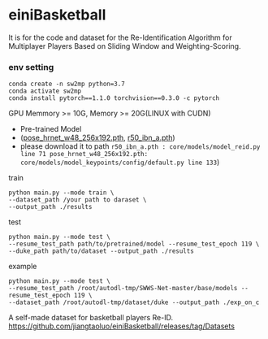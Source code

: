 # einiBasketball
It is for the code and dataset for the Re-Identification Algorithm for Multiplayer Players Based on Sliding Window and Weighting-Scoring.

### env setting
```
conda create -n sw2mp python=3.7
conda activate sw2mp
conda install pytorch==1.1.0 torchvision==0.3.0 -c pytorch
```
GPU Memmory >= 10G, Memory >= 20G(LINUX with CUDN)


* Pre-trained Model 
* ([pose_hrnet_w48_256x192.pth](https://pan.baidu.com/s/1u3zXr-kah-TuLuePVBPqoQ?pwd=qb3n), [r50_ibn_a.pth](https://pan.baidu.com/s/1-fF4th4kE9h5zt41SHPgAg?pwd=62sh)) 
* please download it to path ``
r50_ibn_a.pth : core/models/model_reid.py line 71
pose_hrnet_w48_256x192.pth: core/models/model_keypoints/config/default.py line 133
``)

train
```
python main.py --mode train \
--dataset_path /your path to daraset \
--output_path ./results
```

test
```
python main.py --mode test \
--resume_test_path path/to/pretrained/model --resume_test_epoch 119 \
--duke_path path/to/dataset --output_path ./results
```
example
```
python main.py --mode test \
--resume_test_path /root/autodl-tmp/SWWS-Net-master/base/models --resume_test_epoch 119 \
--dataset_path /root/autodl-tmp/dataset/duke --output_path ./exp_on_c
```


A self-made dataset for basketball players  Re-ID.
https://github.com/jiangtaoluo/einiBasketball/releases/tag/Datasets
